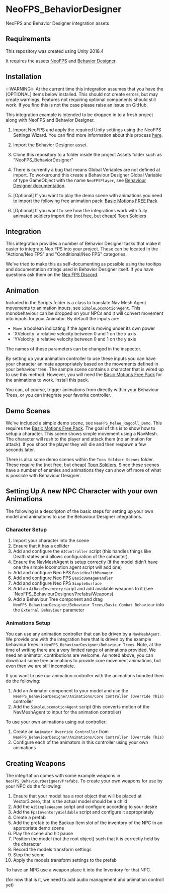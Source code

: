 # NeoFPS_BehaviorDesigner
NeoFPS and Behavior Designer integration assets

## Requirements
This repository was created using Unity 2018.4

It requires the assets [NeoFPS](https://assetstore.unity.com/packages/templates/systems/neofps-150179?aid=1011l58Ft) 
and [Behavior Designer](https://assetstore.unity.com/packages/tools/visual-scripting/behavior-designer-behavior-trees-for-everyone-15277?aid=1011l58Ft).

## Installation

:::WARNING:::
At the current time this integration assumes that you have the [OPTIONAL] items below
installed. This should not create errors, but may create warnings. Features not requiring
optional components should still work. If you find this is not the case please raise an 
issue on GitHub.

This integration example is intended to be dropped in to a fresh project along with NeoFPS and Behavior Designer.

1. Import NeoFPS and apply the required Unity settings using the NeoFPS Settings Wizard. You can find more information about this process [here](https://docs.neofps.com/manual/neofps-installation.html).

2. Import the Behavior Designer asset.

3. Clone this repository to a folder inside the project Assets folder such as "NeoFPS_BehaviorDesigner"

4. There is currently a bug that means Global Veriables are not defined at import. To workaround this create a Behaviour Designer Global Variable of type GameObject with the name `NeoFPSPlayer`, see [Behaviour Designer documentation](https://opsive.com/support/documentation/behavior-designer/variables/global-variables/).

5. [Optional] If you want to play the demo scene with animations you need to import the following free animation pack: 
[Basic Motions FREE Pack](https://assetstore.unity.com/packages/3d/animations/basic-motions-free-pack-154271?aid=1101l866w)

6. [Optional] If you want to see how the integrations work with fully animated soldiers import the (not free, but cheap) 
[Toon Soldiers](https://assetstore.unity.com/packages/3d/characters/humanoids/toon-soldiers-52220?aid=1101l866w)
	
## Integration

This integration provides a number of Behavior Designer tasks that make it easier to integrate Neo FPS into your project. 
These can be located in the "Actions/Neo FPS" and "Conditional/Neo FPS" categories.

We've tried to make this as self-documenting as possible using the tooltips and documentation strings used 
in Behavior Designer itself. If you have questions ask them on the [Neo FPS Discord](https://discord.neofps.com/).

## Animation

Included in the Scripts folder is a class to translate Nav Mesh Agent movements to animation inputs, see 
`SimpleLocomotionAgent`. This monobehaviour can be dropped on your NPCs and it will convert movement into 
inputs for your Animator. By default the inputs are:

  * `Move` a boolean indicating if the agent is moving under its own power
  * 'XVelocity` a relative velocity between 0 and 1 on the x axis
  * 'YVelocity` a relative velocity between 0 and 1 on the y axis

The names of these parameters can be changed in the inspector.

By setting up your animation controller to use these inputs you can have your character animate appropriately
based on the movements defined in your behaviour tree. The sample scene contains a character that is
wired up to use this method. However, you will need the 
[Basic Motions Free Pack](https://assetstore.unity.com/packages/3d/animations/basic-motions-free-pack-154271?aid=1101l866w) 
for the animations to work. Install this pack.

You can, of course, trigger animations from directly within your Behaviour Trees, or you can integrate your
favorite controller. 

## Demo Scenes

We've included a simple demo scene, see `NeoFPS_Melee_Ragdoll_Demo`. This requires the [Basic Motions Free Pack](https://assetstore.unity.com/packages/3d/animations/basic-motions-free-pack-154271?aid=1101l866w).
The goal of this is to show how to setup a character.
This scene shows simple movement using a NavMesh. The character will rush to the player and attack them (no animation for attack).
If you shoot the player they will die and then respawn a few seconds later.

There is also some demo scenes within the `Toon Soldier Scenes` folder. These require the (not free, but cheap) [Toon Soldiers](https://assetstore.unity.com/packages/3d/characters/humanoids/toon-soldiers-52220?aid=1101l866w).
Since these scenes have a number of enemies and animations they can show off more of what is possible with Behaviour Designer.

## Setting Up A new NPC Character with your own Animations

The following is a descripton of the basic steps for setting up your own model and animations to use the Behaviour Designer integrations.

### Character Setup

  1. Import your character into the scene
  2. Ensure that it has a collider 
  3. Add and configure the `AIController` script (this handles things like Death states and allows configuration of the cahracter).
  4. Ensure the NavMeshAgent is setup correctly (if the model didn't have one the simple locomotion agent script will add one)
  5. Add and configure Neo FPS `BasicHealthManager`
  6. Add and configure Neo FPS `BasicDamageHandler`
  7. Add and configure Neo FPS `SimpleSurface`
  8. Add an `AiBaseInventory` script and add available weapons to it (see `NeoFPS_BehaviourDesigner/Prefabs/Weapons)
  9. Add a Behaviour Tree component and drag `NeoFPS_BehaviourDesigner/Behaviour Trees/Basic Combat Behaviour` into the `External Behaviour` parameter
  
### Animations Setup

You can use any animation controller that can be driven by a `NavMeshAgent`. We provide one with the integration here that is driven by the example
behaviour trees in `NeoFPS_BehaviourDesigner/Behaviour Trees`. Note, at the time of writing there are a very limited range of animations provided, 
We need an animator, contributions are welcome. As noted above, you can download some free animations to provide core movement animations, but even
then we are still incomplete.

If you want to use our animation controller with the animations bundled then do the following:

  1. Add an Animator component to your model and use the `NeoFPS_BehaviourDesigner/Animations/Core Controller (Override This)` controller
  2. Add the `SimpleLocomotionAgent` script (this converts motion of the NavMeshAgent to input for the animation controller)
  
To use your own animations using out controller:

  1. Create an `Animator Override Controller` from `NeoFPS_BehaviourDesigner/Animations/Core Controller (Override This)`
  2. Configure each of the animators in this controller using your own animations

## Creating Weapons

The integrtation comes with some example weapons in `NeoFPS_BehaviourDesigner/Prefabs`. To create your own weapons for use by your NPC do the following:

  1. Ensure that your model has a root object that will be placed at Vector3.zero, that is the actual model should be a child
  2. Add the `AiSimpleWeapon` script and configure according to your desire
  3. Add the `FpsInventoryWieldable` script and configure it appropriately
  4. Create a prefab
  5. Add the prefab to the Backup Item slot of the inventory of the NPC in an appropriate demo scene
  6. Play the scene and hit pause
  7. Position the model (not the root object) such that it is correctly held by the character
  8. Record the models transform settings
  9. Stop the scene
  10. Apply the models transform settings to the prefab

To have an NPC use a weapon place it into the Inventory for that NPC.

(for now that is it, we need to add audio management and animation controll yet)